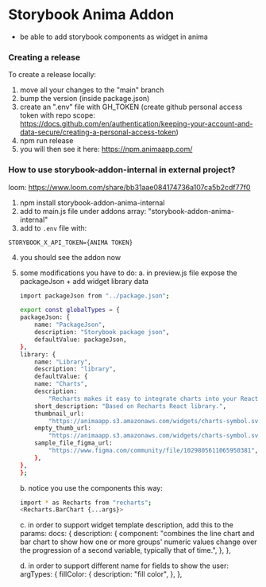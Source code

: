# Storybook Anima Addon

- be able to add storybook components as widget in anima

### Creating a release

To create a release locally:

1. move all your changes to the "main" branch
2. bump the version (inside package.json)
3. create an ".env" file with GH_TOKEN (create github personal access token with repo scope: https://docs.github.com/en/authentication/keeping-your-account-and-data-secure/creating-a-personal-access-token)
4. npm run release
5. you will then see it here: https://npm.animaapp.com/

### How to use storybook-addon-internal in external project?

loom: https://www.loom.com/share/bb31aae084174736a107ca5b2cdf77f0

1. npm install storybook-addon-anima-internal
2. add to main.js file under addons array: "storybook-addon-anima-internal"
3. add to `.env` file with:
```
STORYBOOK_X_API_TOKEN={ANIMA TOKEN}
```
4. you should see the addon now
5. some modifications you have to do:
    a. in preview.js file expose the packageJson + add widget library data


    ```sh
    import packageJson from "../package.json";

    export const globalTypes = {
    packageJson: {
        name: "PackageJson",
        description: "Storybook package json",
        defaultValue: packageJson,
    },
    library: {
        name: "Library",
        description: "library",
        defaultValue: {
        name: "Charts",
        description:
            "Recharts makes it easy to integrate charts into your React application.",
        short_description: "Based on Recharts React library.",
        thumbnail_url:
            "https://animaapp.s3.amazonaws.com/widgets/charts-symbol.svg",
        empty_thumb_url:
            "https://animaapp.s3.amazonaws.com/widgets/charts-symbol.svg",
        sample_file_figma_url:
            "https://www.figma.com/community/file/1029805611065950381",
        },
    },
    };

    ```

    b. notice you use the components this way:
    ```sh 
    import * as Recharts from "recharts";
    <Recharts.BarChart {...args}>
    ```

    c. in order to support widget template description, add this to the params:
    docs: {
      description: {
        component:
          "combines the line chart and bar chart to show how one or more groups' numeric values change over the progression of a second variable, typically that of time.",
      },
    },

    d. in order to support different name for fields to show the user:
    argTypes: {
        fillColor: {
            description: "fill color",
            },
    },